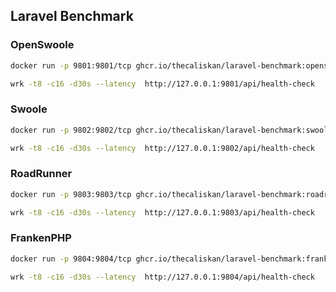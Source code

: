 ## Laravel Benchmark


### OpenSwoole

```bash
docker run -p 9801:9801/tcp ghcr.io/thecaliskan/laravel-benchmark:openswoole

wrk -t8 -c16 -d30s --latency  http://127.0.0.1:9801/api/health-check
```

### Swoole

```bash
docker run -p 9802:9802/tcp ghcr.io/thecaliskan/laravel-benchmark:swoole

wrk -t8 -c16 -d30s --latency  http://127.0.0.1:9802/api/health-check
```

### RoadRunner

```bash
docker run -p 9803:9803/tcp ghcr.io/thecaliskan/laravel-benchmark:roadrunner

wrk -t8 -c16 -d30s --latency  http://127.0.0.1:9803/api/health-check
```

### FrankenPHP

```bash
docker run -p 9804:9804/tcp ghcr.io/thecaliskan/laravel-benchmark:frankenphp

wrk -t8 -c16 -d30s --latency  http://127.0.0.1:9804/api/health-check
```
